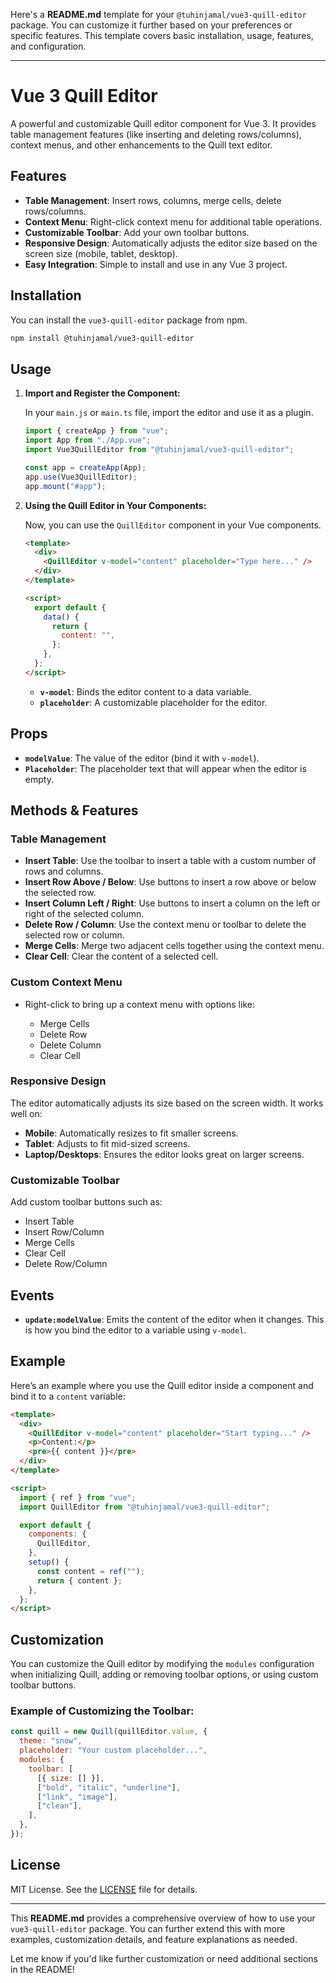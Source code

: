 Here's a **README.md** template for your `@tuhinjamal/vue3-quill-editor` package. You can customize it further based on your preferences or specific features. This template covers basic installation, usage, features, and configuration.

---

# Vue 3 Quill Editor

A powerful and customizable Quill editor component for Vue 3. It provides table management features (like inserting and deleting rows/columns), context menus, and other enhancements to the Quill text editor.

## Features

- **Table Management**: Insert rows, columns, merge cells, delete rows/columns.
- **Context Menu**: Right-click context menu for additional table operations.
- **Customizable Toolbar**: Add your own toolbar buttons.
- **Responsive Design**: Automatically adjusts the editor size based on the screen size (mobile, tablet, desktop).
- **Easy Integration**: Simple to install and use in any Vue 3 project.

## Installation

You can install the `vue3-quill-editor` package from npm.

```bash
npm install @tuhinjamal/vue3-quill-editor
```

## Usage

1. **Import and Register the Component:**

   In your `main.js` or `main.ts` file, import the editor and use it as a plugin.

   ```javascript
   import { createApp } from "vue";
   import App from "./App.vue";
   import Vue3QuillEditor from "@tuhinjamal/vue3-quill-editor";

   const app = createApp(App);
   app.use(Vue3QuillEditor);
   app.mount("#app");
   ```

2. **Using the Quill Editor in Your Components:**

   Now, you can use the `QuillEditor` component in your Vue components.

   ```html
   <template>
     <div>
       <QuillEditor v-model="content" placeholder="Type here..." />
     </div>
   </template>

   <script>
     export default {
       data() {
         return {
           content: "",
         };
       },
     };
   </script>
   ```

   - **`v-model`**: Binds the editor content to a data variable.
   - **`placeholder`**: A customizable placeholder for the editor.

## Props

- **`modelValue`**: The value of the editor (bind it with `v-model`).
- **`Placeholder`**: The placeholder text that will appear when the editor is empty.

## Methods & Features

### Table Management

- **Insert Table**: Use the toolbar to insert a table with a custom number of rows and columns.
- **Insert Row Above / Below**: Use buttons to insert a row above or below the selected row.
- **Insert Column Left / Right**: Use buttons to insert a column on the left or right of the selected column.
- **Delete Row / Column**: Use the context menu or toolbar to delete the selected row or column.
- **Merge Cells**: Merge two adjacent cells together using the context menu.
- **Clear Cell**: Clear the content of a selected cell.

### Custom Context Menu

- Right-click to bring up a context menu with options like:

  - Merge Cells
  - Delete Row
  - Delete Column
  - Clear Cell

### Responsive Design

The editor automatically adjusts its size based on the screen width. It works well on:

- **Mobile**: Automatically resizes to fit smaller screens.
- **Tablet**: Adjusts to fit mid-sized screens.
- **Laptop/Desktops**: Ensures the editor looks great on larger screens.

### Customizable Toolbar

Add custom toolbar buttons such as:

- Insert Table
- Insert Row/Column
- Merge Cells
- Clear Cell
- Delete Row/Column

## Events

- **`update:modelValue`**: Emits the content of the editor when it changes. This is how you bind the editor to a variable using `v-model`.

## Example

Here’s an example where you use the Quill editor inside a component and bind it to a `content` variable:

```html
<template>
  <div>
    <QuillEditor v-model="content" placeholder="Start typing..." />
    <p>Content:</p>
    <pre>{{ content }}</pre>
  </div>
</template>

<script>
  import { ref } from "vue";
  import QuillEditor from "@tuhinjamal/vue3-quill-editor";

  export default {
    components: {
      QuillEditor,
    },
    setup() {
      const content = ref("");
      return { content };
    },
  };
</script>
```

## Customization

You can customize the Quill editor by modifying the `modules` configuration when initializing Quill, adding or removing toolbar options, or using custom toolbar buttons.

### Example of Customizing the Toolbar:

```javascript
const quill = new Quill(quillEditor.value, {
  theme: "snow",
  placeholder: "Your custom placeholder...",
  modules: {
    toolbar: [
      [{ size: [] }],
      ["bold", "italic", "underline"],
      ["link", "image"],
      ["clean"],
    ],
  },
});
```

## License

MIT License. See the [LICENSE](LICENSE) file for details.

---

This **README.md** provides a comprehensive overview of how to use your `vue3-quill-editor` package. You can further extend this with more examples, customization details, and feature explanations as needed.

Let me know if you'd like further customization or need additional sections in the README!

